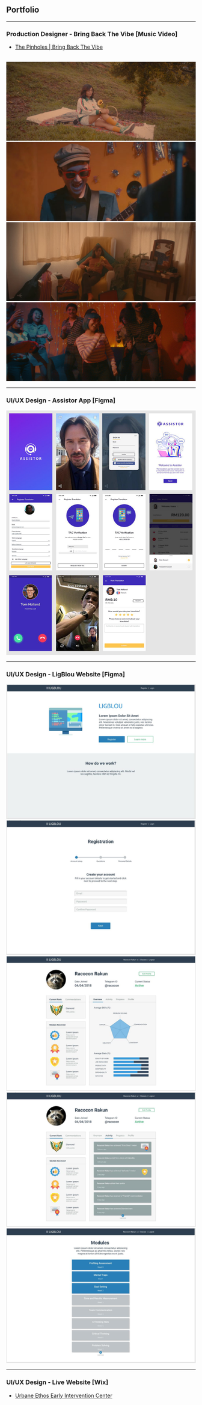 ## Portfolio

---

### Production Designer - Bring Back The Vibe [Music Video]

- [The Pinholes | Bring Back The Vibe](https://www.youtube.com/watch?v=ujBCGWoadHg)
<br>
<img src="images/mv003.jpg?raw=true"/>
<br>
<img src="images/mv002.jpg?raw=true"/>
<br>
<img src="images/mv004.jpg?raw=true"/>
<br>
<img src="images/mv001.jpg?raw=true"/>
<br>

---

### UI/UX Design - Assistor App [Figma] 


<img src="images/pic001.jpg?raw=true"/>

---

### UI/UX Design - LigBlou Website [Figma] 


<img src="images/007.jpg?raw=true"/>
<br>
<img src="images/008.jpg?raw=true"/>
<br>
<img src="images/011.jpg?raw=true"/>
<br>
<img src="images/012.jpg?raw=true"/>
<br>
<img src="images/013.jpg?raw=true"/>

---


### UI/UX Design - Live Website [Wix]

- [Urbane Ethos Early Intervention Center](https://www.urbaneethos.center/)


